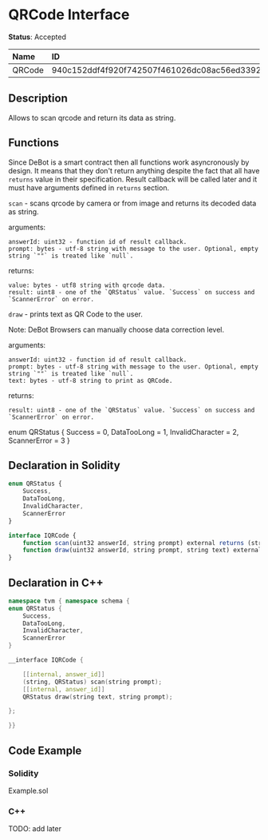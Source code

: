 # QRCode Interface

**Status**: Accepted

| Name         | ID                                                                |
| :--------    | :---------------------------------------------------------------- |
| QRCode       | 940c152ddf4f920f742507f461026dc08ac56ed3392944d6d3863a409570056b  |


## Description

Allows to scan qrcode and return its data as string.

## Functions

Since DeBot is a smart contract then all functions work asyncronously by design. It means that they don't return anything despite the fact that all have `returns` value in their specification. Result callback will be called later and it must have arguments defined in `returns` section.

`scan` - scans qrcode by camera or from image and returns its decoded data as string.

arguments:

    answerId: uint32 - function id of result callback.
    prompt: bytes - utf-8 string with message to the user. Optional, empty string `""` is treated like `null`.

returns:

    value: bytes - utf8 string with qrcode data.
    result: uint8 - one of the `QRStatus` value. `Success` on success and `ScannerError` on error.

`draw` - prints text as QR Code to the user.

Note: DeBot Browsers can manually choose data correction level.

arguments:

    answerId: uint32 - function id of result callback.
    prompt: bytes - utf-8 string with message to the user. Optional, empty string `""` is treated like `null`.
    text: bytes - utf-8 string to print as QRCode.

returns:

    result: uint8 - one of the `QRStatus` value. `Success` on success and `ScannerError` on error.

enum QRStatus {
    Success = 0,
    DataTooLong = 1,
    InvalidCharacter = 2,
    ScannerError = 3
}

## Declaration in Solidity

```jsx
enum QRStatus {
    Success,
    DataTooLong,
    InvalidCharacter,
    ScannerError
}

interface IQRCode {
    function scan(uint32 answerId, string prompt) external returns (string value, QRStatus result);
    function draw(uint32 answerId, string prompt, string text) external returns (QRStatus result);
}
```

## Declaration in C++

```cpp
namespace tvm { namespace schema {
enum QRStatus {
    Success,
    DataTooLong,
    InvalidCharacter,
    ScannerError
}

__interface IQRCode {

    [[internal, answer_id]]
    (string, QRStatus) scan(string prompt);
    [[internal, answer_id]]
    QRStatus draw(string text, string prompt);

};

}}
```

## Code Example

### Solidity

Example.sol

### C++

TODO: add later
